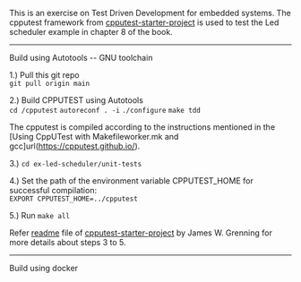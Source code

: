 This is an exercise on Test Driven Development for embedded systems. The cpputest framework from [cpputest-starter-project](https://github.com/jwgrenning/cpputest-starter-project) is used to test the Led scheduler example in chapter 8 of the book.

---
Build using Autotools -- GNU toolchain 

1.) Pull this git repo <br />
```git pull origin main```

2.) Build CPPUTEST using Autotools <br />
```cd /cpputest```
```autoreconf . -i```
```./configure```
```make tdd```

The cpputest is compiled according to the instructions mentioned in the [Using CppUTest with Makefileworker.mk and gcc]url(https://cpputest.github.io/).

3.) ```cd ex-led-scheduler/unit-tests```

4.) Set the path of the environment variable CPPUTEST_HOME for successful compilation: <br >
```EXPORT CPPUTEST_HOME=../cpputest```

5.) Run ```make all```

Refer [readme](https://github.com/jwgrenning/cpputest-starter-project/blob/master/readme/cpputest-starter-kit-readme.pdf) file of [cpputest-starter-project](https://github.com/jwgrenning/cpputest-starter-project) by James W. Grenning for more details about  steps 3 to 5.

---

Build using docker 
